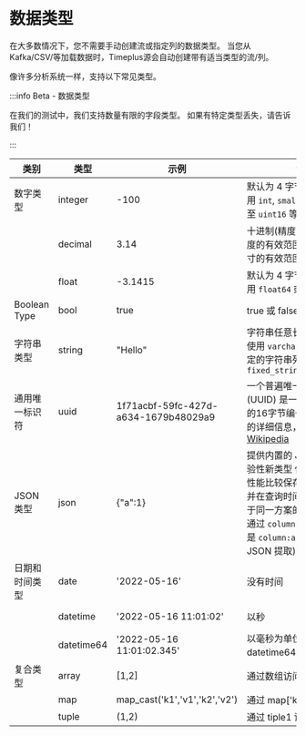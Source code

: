 # 数据类型

在大多数情况下，您不需要手动创建流或指定列的数据类型。 当您从 Kafka/CSV/等加载数据时，Timeplus源会自动创建带有适当类型的流/列。

像许多分析系统一样，支持以下常见类型。

:::info Beta - 数据类型

在我们的测试中，我们支持数量有限的字段类型。 如果有特定类型丢失，请告诉我们！

:::

| 类别           | 类型         | 示例                                   | 说明                                                                                                                           | 相关函数                                                               |
| ------------ | ---------- | ------------------------------------ | ---------------------------------------------------------------------------------------------------------------------------- | ------------------------------------------------------------------ |
| 数字类型         | integer    | -100                                 | 默认为 4 字节。 您也可以使用 `int`, `smallint`, `big`, 或甚至 `uint16` 等。                                                                   | [to_int](functions#to_int)                                         |
|              | decimal    | 3.14                                 | 十进制(精度，缩放)。 精确度的有效范围是[1：76]，尺寸的有效范围是[0：精度]                                                                                   | [to_decimal](functions#to_decimal)                                 |
|              | float      | -3.1415                              | 默认为 4 字节。 您也可以使用 `float64` 或 `双倍` 的 8 字节                                                                                     | [to_float](functions#to_float)                                     |
| Boolean Type | bool       | true                                 | true 或 false                                                                                                                 |                                                                    |
| 字符串类型        | string     | "Hello"                              | 字符串任意长度。 您也可以使用 `varchar` 来创建大小固定的字符串列，请使用 `fixed_string(positiveInt)`                                                       | [to_string](functions#to_string), [等。](functions#process-text)     |
| 通用唯一标识符      | uuid       | 1f71acbf-59fc-427d-a634-1679b48029a9 | 一个普遍唯一的标识符 (UUID) 是一个用于识别记录的16字节编号。 关于UUID的详细信息，请参阅 [Wikipedia](https://en.wikipedia.org/wiki/Universally_unique_identifier) | [uuid](functions#uuid)                                             |
| JSON 类型      | json       | {"a":1}                              | 提供内置的 JSON 支持的实验性新类型 使用更好的查询性能比较保存JSON为 `字符串` 并在查询时间提取值。 适合于同一方案的 JSON 文档。 通过 `column.a` 访问值(而不是 `column:a` 查询时间的 JSON 提取)   |                                                                    |
| 日期和时间类型      | date       | '2022-05-16'                         | 没有时间                                                                                                                         | [to_date](functions#to_date), [today](functions#today)             |
|              | datetime   | '2022-05-16 11:01:02'                | 以秒                                                                                                                           | [to _time](functions#to_time), [now](functions#now)                |
|              | datetime64 | '2022-05-16 11:01:02.345'            | 以毫秒为单位, 与 datetime64(3) 相同                                                                                                   | [to _time](functions#to_time), [now 64](functions#now64)           |
| 复合类型         | array      | [1,2]                                | 通过数组访问第一个元素[1]                                                                                                               | [length](functions#length), [array_concat](functions#array_concat) |
|              | map        | map_cast('k1','v1','k2','v2')        | 通过 map['key1'] 访问密钥                                                                                                          | [map_cast](functions#map_cast)                                     |
|              | tuple      | (1,2)                                | 通过 tiple1 访问第一个元素                                                                                                            |                                                                    |

